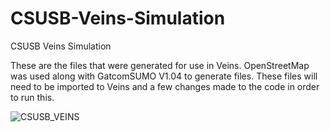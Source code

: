# CSUSB-Veins-Simulation
CSUSB Veins Simulation

These are the files that were generated for use in Veins. OpenStreetMap was used along with GatcomSUMO V1.04 to generate files. These files will need to be imported to Veins and a few changes made to the code in order to run this.

![CSUSB_VEINS](https://user-images.githubusercontent.com/22214754/136503738-c49cee9a-d2c9-41da-94ec-4c1d84355cd7.gif)
